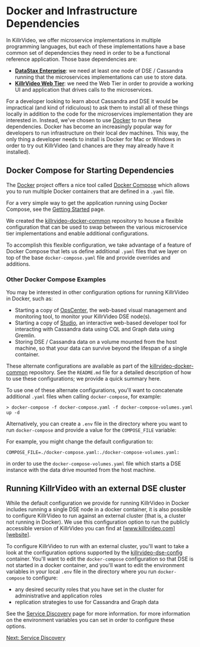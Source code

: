 # Docker and Infrastructure Dependencies

In KillrVideo, we offer microservice implementations in multiple programming languages, but
each of these implementations have a base common set of dependencies they need in order
to be a functional reference application. Those base dependencies are:

- [**DataStax Enterprise**][dse]: we need at least one node of DSE / Cassandra running that
the microservices implementations can use to store data. 
- [**KillrVideo Web Tier**][killrvideo-web]: we need the Web Tier in order to provide a
working UI and application that drives calls to the microservices.


For a developer looking to learn about Cassandra and DSE it would be impractical (and kind
of ridiculous) to ask them to install all of these things locally in addition to the code
for the microservices implementation they are interested in. Instead, we've chosen to use
[Docker][docker] to run these dependencies. Docker has become an increasingly popular way
for developers to run infrastructure on their local dev machines. This way, the only thing a
developer needs to install is Docker for Mac or Windows in order to try out KillrVideo (and 
chances are they may already have it installed).

## Docker Compose for Starting Dependencies

The [Docker][docker] project offers a nice tool called [Docker Compose][compose] which
allows you to run multiple Docker containers that are defined in a `.yaml` file. 

For a very simple way to get the application running using Docker Compose, see the 
[Getting Started][getting-started] page.

We created the [killrvideo-docker-common][docker-common] repository to house a flexible 
configuration that can be used to swap between the various microservice tier implementations and 
enable additional configurations.

To accomplish this flexible configuration, we take advantage of a feature of Docker Compose 
that lets us define additional `.yaml` files that we layer on top of the base
`docker-compose.yaml` file and provide overrides and additions.


### Other Docker Compose Examples

You may be interested in other configuration options for running KillrVideo in Docker, such as:
 
- Starting a copy of [OpsCenter][ops-center], the web-based visual management and monitoring tool,
to monitor your KillrVideo DSE node(s).
- Starting a copy of [Studio][studio], an interactive web-based developer tool for interacting
with Cassandra data using CQL and Graph data using Gremlin.
- Storing DSE / Cassandra data on a volume mounted from the host machine, so that your data
can survive beyond the lifespan of a single container.

These alternate configurations are available as part of the [killrvideo-docker-common][docker-common] 
repository. See the `README.md` file for a detailed description of how to use these configurations; we
provide a quick summary here.

To use one of these alternate configurations, you'll want to concatenate additional `.yaml` files
when calling `docker-compose`, for example:

```
> docker-compose -f docker-compose.yaml -f docker-compose-volumes.yaml up -d
```

Alternatively, you can create a `.env` file in the directory where you want to run `docker-compose` and
provide a value for the `COMPOSE_FILE` variable:

For example, you might change the default configuration to: 

```
COMPOSE_FILE=./docker-compose.yaml:./docker-compose-volumes.yaml:
```

in order to use the `docker-compose-volumes.yaml` file which starts a DSE instance 
with the data drive mounted from the host machine.


## Running KillrVideo with an external DSE cluster

While the default configuration we provide for running KillrVideo in Docker includes running a single
DSE node in a docker container, it is also possible to configure KillrVideo to run against an external cluster
(that is, a cluster not running in Docker). We use this configuration option to run the publicly accessible
version of KillrVideo you can find at [www.killrvideo.com][website].

To configure KillrVideo to run with an external cluster, you'll want to take a look at the configuration options
supported by the [killrvideo-dse-config] container. You'll want to edit the `docker-compose` configuration so that
DSE is not started in a docker container, and you'll want to edit the environment variables in your local `.env` file
in the directory where you run `docker-compose` to configure:
 
- any desired security roles that you have set in the cluster for administrative and application roles
- replication strategies to use for Cassandra and Graph data

See the [Service Discovery][service-discovery] page for more information. for more information on the environment 
variables you can set in order to configure these options.

[Next: Service Discovery][next]


[next]: /docs/guides/service-discovery/
[dse]: http://www.datastax.com/products/datastax-enterprise
[killrvideo-web]: https://github.com/killrvideo/killrvideo-web
[docker]: https://www.docker.com/
[compose]: https://docs.docker.com/compose/overview/
[docker-common]: https://github.com/KillrVideo/killrvideo-docker-common
[studio]: https://www.datastax.com/products/datastax-studio-and-development-tools
[ops-center]: https://www.datastax.com/products/datastax-opscenter
[website]: http://www.killrvideo.com
[killrvideo-dse-config]: https://github.com/killrvideo/killrvideo-dse-config
[getting-started]: /docs/getting-started/
[service-discovery]: /docs/guides/service-discovery/